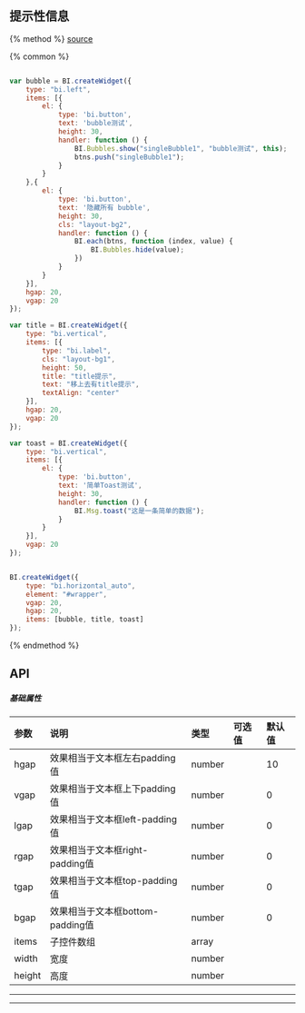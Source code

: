 ## 提示性信息

{% method %}
[source](https://jsfiddle.net/fineui/gn25yyrx/)

{% common %}
```javascript

var bubble = BI.createWidget({
    type: "bi.left",
    items: [{
        el: {
            type: 'bi.button',
            text: 'bubble测试',
            height: 30,
            handler: function () {
                BI.Bubbles.show("singleBubble1", "bubble测试", this);
                btns.push("singleBubble1");
            }
        }
    },{
        el: {
            type: 'bi.button',
            text: '隐藏所有 bubble',
            height: 30,
            cls: "layout-bg2",
            handler: function () {
                BI.each(btns, function (index, value) {
                    BI.Bubbles.hide(value);
                })
            }
        }
    }],
    hgap: 20,
    vgap: 20
});

var title = BI.createWidget({
    type: "bi.vertical",
    items: [{
        type: "bi.label",
        cls: "layout-bg1",
        height: 50,
        title: "title提示",
        text: "移上去有title提示",
        textAlign: "center"
    }],
    hgap: 20,
    vgap: 20
});

var toast = BI.createWidget({
    type: "bi.vertical",
    items: [{
        el: {
            type: 'bi.button',
            text: '简单Toast测试',
            height: 30,
            handler: function () {
                BI.Msg.toast("这是一条简单的数据");
            }
        }
    }],
    vgap: 20
});


BI.createWidget({
    type: "bi.horizontal_auto",
    element: "#wrapper",
    vgap: 20,
    hgap: 20,
    items: [bubble, title, toast]
});


```

{% endmethod %}

## API
##### 基础属性
| 参数    | 说明           | 类型  | 可选值 | 默认值
| :------ |:-------------  | :-----| :----|:----
| hgap    | 效果相当于文本框左右padding值 |  number  |     |     10   |
| vgap    | 效果相当于文本框上下padding值 |  number  |  |      0  |
| lgap    | 效果相当于文本框left-padding值     |    number   |        |  0    |
| rgap    | 效果相当于文本框right-padding值     |    number  |       |  0    |
| tgap    |效果相当于文本框top-padding值     |    number   |  |  0    |
| bgap    |  效果相当于文本框bottom-padding值     |    number  |   |  0    |
| items | 子控件数组     |    array |  |  |
| width    |   宽度    |    number   |   |     |
| height    |   高度    |    number   |  |      |

------
--- ---


